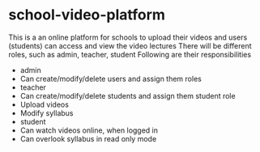 # school-video-platform

This is a an online platform for schools to upload their videos and users (students) can access and view the video lectures
There will be different roles, such as admin, teacher, student
Following are their responsibilities
- admin
 - Can create/modify/delete users and assign them roles
- teacher
 - Can create/modify/delete students and assign them student role
 - Upload videos
 - Modify syllabus
- student
 - Can watch videos online, when logged in
 - Can overlook syllabus in read only mode